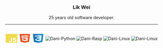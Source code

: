 <div align="center">
  <h3>Lik Wei</h3>
  <p>25 years old software developer.</p>
  <hr>
</div>

<div align="center">
<!-- <img src="https://i.pinimg.com/originals/1c/4f/ac/1c4facad627b098885aec6266b8c6c0e.gif">
<div>
  <a href="https://github.com/danihre">
  <img height="160em" src="https://github-readme-stats.vercel.app/api?username=danihre&include_all_commits&count_private=true&show_icons=true&theme=dracula"/>
  <img height="160em" src="https://github-readme-stats.vercel.app/api/top-langs/?username=danihre&layout=compact&langs_count=10&theme=dracula&hide=java&exclude_repo=js-nds,jsdoom"/>
  </div>

<a href="https://www.linkedin.com/in/likweitan/">
    <img src="https://img.shields.io/badge/linkedin-%230077B5.svg?&style=for-the-badge&logo=linkedin&logoColor=white" />
  </a>&nbsp;&nbsp;
  <a href="https://instagram.com/likweitan">
    <img src="https://img.shields.io/badge/instagram-%23E4405F.svg?&style=for-the-badge&logo=instagram&logoColor=white" />        
  </a>&nbsp;&nbsp;

<div>
 <a href="https://discordapp.com/users/424187328051937292" target="_blank"><img src="https://img.shields.io/badge/Discord-7289DA?style=for-the-badge&logo=discord&logoColor=white" target="_blank"></a> 
  <a href = "mailto:henriqueevaldo@outlook.com"><img src="https://img.shields.io/badge/Microsoft_Outlook-0078D4?style=for-the-badge&logo=microsoft-outlook&logoColor=white" target="_blank"></a>
  <a href="https://www.linkedin.com/in/danielhre/" target="_blank"><img src="https://img.shields.io/badge/-LinkedIn-%230077B5?style=for-the-badge&logo=linkedin&logoColor=white" target="_blank"></a>
 </div> -->
<div style="display: inline_block"><br>
  <img align="center" alt="Dani-JS" height="30" width="40" src="https://raw.githubusercontent.com/devicons/devicon/master/icons/javascript/javascript-plain.svg">
  <img align="center" alt="Dani-HTML" height="30" width="40" src="https://raw.githubusercontent.com/devicons/devicon/master/icons/html5/html5-original.svg">
  <img align="center" alt="Dani-CSS" height="30" width="40" src="https://raw.githubusercontent.com/devicons/devicon/master/icons/css3/css3-original.svg">
  <img align="center" alt="Dani-Python" height="30" width="40" src="https://cdn.jsdelivr.net/gh/devicons/devicon/icons/python/python-original.svg">
  <img align="center" alt="Dani-Rasp" height="30" width="40" src="https://cdn.jsdelivr.net/gh/devicons/devicon/icons/raspberrypi/raspberrypi-original.svg">
  <img align="center" alt="Dani-Linux" height="30" width="40" src="https://cdn.jsdelivr.net/gh/devicons/devicon/icons/linux/linux-original.svg">
  <img align="center" alt="Dani-Linux" height="30" width="40" src="https://cdn.jsdelivr.net/gh/devicons/devicon/icons/rust/rust-plain.svg">
<!--   <img align="center" alt="Dani-Shell" height="35" width="45" src="./assets/bash-original.svg"> -->
  </div>
 </div>
